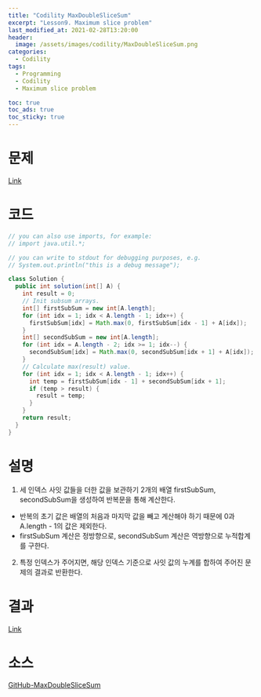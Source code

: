 ```yaml
---
title: "Codility MaxDoubleSliceSum"
excerpt: "Lesson9. Maximum slice problem"
last_modified_at: 2021-02-28T13:20:00
header:
  image: /assets/images/codility/MaxDoubleSliceSum.png
categories:
  - Codility
tags:
  - Programming
  - Codility
  - Maximum slice problem

toc: true
toc_ads: true
toc_sticky: true
---
```

# 문제
[Link](https://app.codility.com/programmers/lessons/9-maximum_slice_problem/max_double_slice_sum/)

# 코드
```java
// you can also use imports, for example:
// import java.util.*;

// you can write to stdout for debugging purposes, e.g.
// System.out.println("this is a debug message");

class Solution {
  public int solution(int[] A) {
    int result = 0;
    // Init subsum arrays.
    int[] firstSubSum = new int[A.length];
    for (int idx = 1; idx < A.length - 1; idx++) {
      firstSubSum[idx] = Math.max(0, firstSubSum[idx - 1] + A[idx]);
    }
    int[] secondSubSum = new int[A.length];
    for (int idx = A.length - 2; idx >= 1; idx--) {
      secondSubSum[idx] = Math.max(0, secondSubSum[idx + 1] + A[idx]);
    }
    // Calculate max(result) value.
    for (int idx = 1; idx < A.length - 1; idx++) {
      int temp = firstSubSum[idx - 1] + secondSubSum[idx + 1];
      if (temp > result) {
        result = temp;
      }
    }
    return result;
  }
}
```

# 설명
1. 세 인덱스 사잇 값들을 더한 값을 보관하기 2개의 배열 firstSubSum, secondSubSum을 생성하여 반복문을 통해 계산한다.
- 반복의 초기 값은 배열의 처음과 마지막 값을 빼고 계산해야 하기 때문에 0과 A.length - 1의 값은 제외한다.
- firstSubSum 계산은 정방향으로, secondSubSum 계산은 역방향으로 누적합계를 구한다.
2. 특정 인덱스가 주어지면, 해당 인덱스 기준으로 사잇 값의 누계를 합하여 주어진 문제의 결과로 반환한다.

# 결과
[Link](https://app.codility.com/demo/results/trainingZ9SZBR-5H4/)

# 소스
[GitHub-MaxDoubleSliceSum](https://github.com/GracefulSoul/Sample/blob/master/src/main/java/gracefulsoul/codility/lesson09/MaxDoubleSliceSum.java)